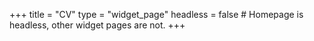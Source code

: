 +++
title = "CV"
type = "widget_page"
headless = false  # Homepage is headless, other widget pages are not.
+++
